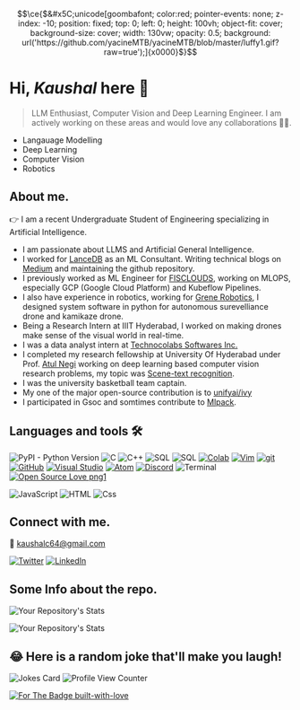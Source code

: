 
```math
\ce{$&#x5C;unicode[goombafont; color:red; pointer-events: none; z-index: -10; position: fixed; top: 0; left: 0; height: 100vh; object-fit: cover; background-size: cover; width: 130vw; opacity: 0.5; background: url('https://github.com/yacineMTB/yacineMTB/blob/master/luffy1.gif?raw=true');]{x0000}$}
```
# Hi, *Kaushal* here :wave:
> LLM Enthusiast, Computer Vision and Deep Learning Engineer.
I am actively working on these areas and would love any collaborations :love_you_gesture::handshake:.
- Langauage Modelling
- Deep Learning
- Computer Vision
- Robotics

## About me.
:point_right: I am a recent Undergraduate Student of Engineering specializing in Artificial Intelligence.
- I am passionate about LLMS and Artificial General Intelligence.
- I worked for [LanceDB](https://lancedb.com/) as an ML Consultant. Writing technical blogs on [Medium](https://medium.com/@kaushalc64) and maintaining the github repository.
- I previously worked as ML Engineer for [FISCLOUDS](https://www.fisclouds.com/), working on MLOPS, especially GCP (Google Cloud Platform) and Kubeflow Pipelines.
- I also have experience in robotics, working for [Grene Robotics](https://grenerobotics.com/), I designed system software in python for autonomous surevelliance drone and kamikaze drone.
- Being a Research Intern at IIIT Hyderabad, I worked on making drones make sense of the visual world in real-time.
- I was a data analyst intern at [Technocolabs Softwares Inc.](https://github.com/Technocolabs100)
- I completed my research fellowship at University Of Hyderabad under Prof. [Atul Negi](https://www.linkedin.com/in/atul-negi-41182b156/) working on deep learning based computer vision research problems, my topic was [Scene-text recognition](https://paperswithcode.com/task/scene-text-recognition). 
- I was the university basketball team captain.
- My one of the major open-source contribution is to [unifyai/ivy](https://github.com/unifyai/ivy/pull/13492)
- I participated in Gsoc and somtimes contribute to [Mlpack](https://github.com/mlpack/mlpack).

## Languages and tools :hammer_and_wrench:

![PyPI - Python Version](https://img.shields.io/pypi/pyversions/py?style=plastic)
![C](https://img.shields.io/badge/C-C99|C11-blue)
![C++](https://img.shields.io/badge/C-C++11|C++17-green)
![SQL](https://img.shields.io/badge/SQL-MySql-red)
![SQL](https://img.shields.io/badge/Jupyter-Jupyter_Notebook-orange)
[![Colab](https://colab.research.google.com/assets/colab-badge.svg)](https://colab.research.google.com/github/Naereen/badges)
[![Vim](https://img.shields.io/badge/--019733?logo=vim)](https://www.vim.org/)
[![git](https://img.shields.io/badge/--F05032?logo=git&logoColor=ffffff)](http://git-scm.com/)
[![GitHub](https://img.shields.io/badge/--181717?logo=github&logoColor=ffffff)](https://github.com/)
[![Visual Studio](https://img.shields.io/badge/--6C33AF?logo=visual%20studio)](https://visualstudio.microsoft.com/)
[![Atom](https://badgen.net/badge/icon/atom?icon=atom&label)](https://atom.io)
[![Discord](https://badgen.net/badge/icon/discord?icon=discord&label)](https://https://discord.com/)
![Terminal](https://badgen.net/badge/icon/terminal?icon=terminal&label)
[![Open Source Love png1](https://badges.frapsoft.com/os/v1/open-source.png?v=103)](https://github.com/ellerbrock/open-source-badges/)
<p>
  <img alt="JavaScript" src="https://img.shields.io/badge/JavaScript-F7DF1E?logo=javascript&logoColor=white&style=for-the-badge" />
  <img alt="HTML" src="https://img.shields.io/badge/HTML-E34F26?logo=html5&logoColor=white&style=for-the-badge" />
  <img alt="Css" src="https://img.shields.io/badge/CSS-1572B6?logo=css3&logoColor=white&style=for-the-badge" />
</p>

## Connect with me.
:email: kaushalc64@gmail.com

[![Twitter](https://img.shields.io/twitter/url/https/twitter.com/cloudposse.svg?style=social&label=Follow%20%40kaushal)](https://twitter.com/kumarkaushal_)
[![LinkedIn](https://img.shields.io/badge/LinkedIn-0A66C2.svg?style=for-the-badge&logo=LinkedIn&logoColor=white)](https://www.linkedin.com/in/11kaushalkumar/)

## Some Info about the repo.

![Your Repository's Stats](https://github-readme-stats.vercel.app/api?username=kaushal07wick&show_icons=true)

![Your Repository's Stats](https://github-readme-stats.vercel.app/api/top-langs/?username=kaushal07wick&theme=blue-green)

## 😂 Here is a random joke that'll make you laugh!
![Jokes Card](https://readme-jokes.vercel.app/api)
![Profile View Counter](https://komarev.com/ghpvc/?username=kaushal07wick)



[![For The Badge built-with-love](http://ForTheBadge.com/images/badges/built-with-love.svg)](https://GitHub.com/Naereen/)

